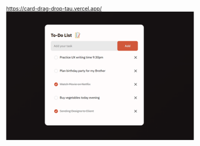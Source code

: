 https://card-drag-drop-tau.vercel.app/
![image_alt](https://github.com/Ninja131/TODO-List/blob/main/Screenshot%202025-05-31%20074149.png?raw=true)
